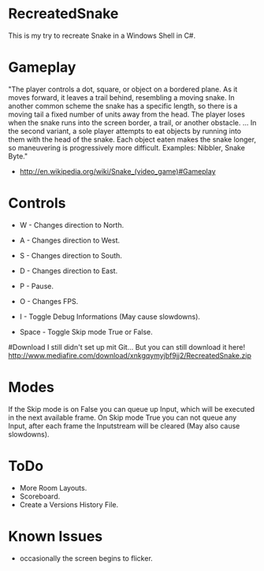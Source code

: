 # RecreatedSnake
This is my try to recreate Snake in a Windows Shell in C#. 

# Gameplay
"The player controls a dot, square, or object on a bordered plane. As it moves forward, it leaves a trail behind, resembling a moving snake. In another common scheme the snake has a specific length, so there is a moving tail a fixed number of units away from the head. The player loses when the snake runs into the screen border, a trail, or another obstacle.
...
In the second variant, a sole player attempts to eat objects by running into them with the head of the snake. Each object eaten makes the snake longer, so maneuvering is progressively more difficult. Examples: Nibbler, Snake Byte."
- http://en.wikipedia.org/wiki/Snake_(video_game)#Gameplay

# Controls  
- W - Changes direction to North.
- A - Changes direction to West.
- S - Changes direction to South.
- D -  Changes direction to East.

- P - Pause.
- O - Changes FPS.
- I - Toggle Debug Informations (May cause slowdowns).
- Space - Toggle Skip mode True or False.

#Download
I still didn't set up mit Git...
But you can still download it here! 
http://www.mediafire.com/download/xnkgqymyjbf9jj2/RecreatedSnake.zip

# Modes
If the Skip mode is on False you can queue up Input, which will be executed in the next available frame.
On Skip mode True you can not queue any Input, after each frame the Inputstream will be cleared (May also cause slowdowns).

# ToDo
- More Room Layouts.
- Scoreboard.
- Create a Versions History File.

# Known Issues
- occasionally the screen begins to flicker.
